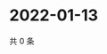 # 2022-01-13

共 0 条

<!-- BEGIN WEIBO -->
<!-- 最后更新时间 Thu Jan 13 2022 01:21:05 GMT+0800 (China Standard Time) -->

<!-- END WEIBO -->
